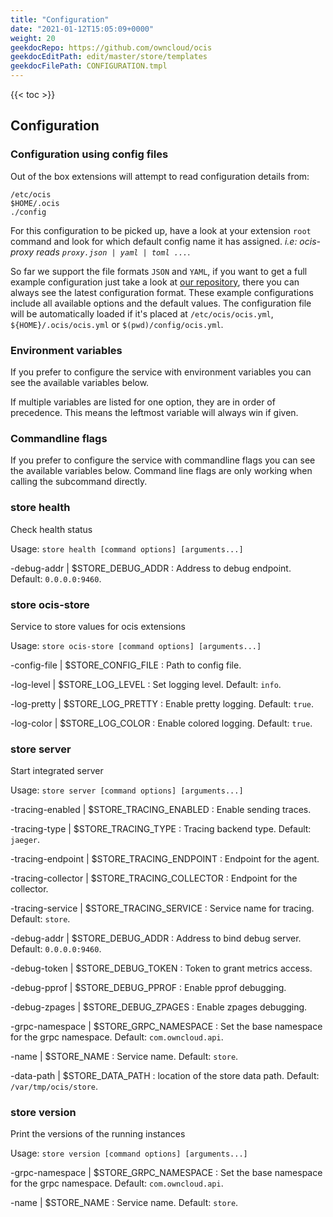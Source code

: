 ```yaml
---
title: "Configuration"
date: "2021-01-12T15:05:09+0000"
weight: 20
geekdocRepo: https://github.com/owncloud/ocis
geekdocEditPath: edit/master/store/templates
geekdocFilePath: CONFIGURATION.tmpl
---
```


{{< toc >}}

## Configuration

### Configuration using config files

Out of the box extensions will attempt to read configuration details from:

```console
/etc/ocis
$HOME/.ocis
./config
```

For this configuration to be picked up, have a look at your extension `root` command and look for which default config name it has assigned. *i.e: ocis-proxy reads `proxy.json | yaml | toml ...`*.

So far we support the file formats `JSON` and `YAML`, if you want to get a full example configuration just take a look at [our repository](https://github.com/owncloud/ocis/tree/master/config), there you can always see the latest configuration format. These example configurations include all available options and the default values. The configuration file will be automatically loaded if it's placed at `/etc/ocis/ocis.yml`, `${HOME}/.ocis/ocis.yml` or `$(pwd)/config/ocis.yml`.

### Environment variables

If you prefer to configure the service with environment variables you can see the available variables below.

If multiple variables are listed for one option, they are in order of precedence. This means the leftmost variable will always win if given.

### Commandline flags

If you prefer to configure the service with commandline flags you can see the available variables below. Command line flags are only working when calling the subcommand directly.

### store health

Check health status

Usage: `store health [command options] [arguments...]`

-debug-addr |  $STORE_DEBUG_ADDR
: Address to debug endpoint. Default: `0.0.0.0:9460`.

### store ocis-store

Service to store values for ocis extensions

Usage: `store ocis-store [command options] [arguments...]`

-config-file |  $STORE_CONFIG_FILE
: Path to config file.

-log-level |  $STORE_LOG_LEVEL
: Set logging level. Default: `info`.

-log-pretty |  $STORE_LOG_PRETTY
: Enable pretty logging. Default: `true`.

-log-color |  $STORE_LOG_COLOR
: Enable colored logging. Default: `true`.

### store server

Start integrated server

Usage: `store server [command options] [arguments...]`

-tracing-enabled |  $STORE_TRACING_ENABLED
: Enable sending traces.

-tracing-type |  $STORE_TRACING_TYPE
: Tracing backend type. Default: `jaeger`.

-tracing-endpoint |  $STORE_TRACING_ENDPOINT
: Endpoint for the agent.

-tracing-collector |  $STORE_TRACING_COLLECTOR
: Endpoint for the collector.

-tracing-service |  $STORE_TRACING_SERVICE
: Service name for tracing. Default: `store`.

-debug-addr |  $STORE_DEBUG_ADDR
: Address to bind debug server. Default: `0.0.0.0:9460`.

-debug-token |  $STORE_DEBUG_TOKEN
: Token to grant metrics access.

-debug-pprof |  $STORE_DEBUG_PPROF
: Enable pprof debugging.

-debug-zpages |  $STORE_DEBUG_ZPAGES
: Enable zpages debugging.

-grpc-namespace |  $STORE_GRPC_NAMESPACE
: Set the base namespace for the grpc namespace. Default: `com.owncloud.api`.

-name |  $STORE_NAME
: Service name. Default: `store`.

-data-path |  $STORE_DATA_PATH
: location of the store data path. Default: `/var/tmp/ocis/store`.

### store version

Print the versions of the running instances

Usage: `store version [command options] [arguments...]`

-grpc-namespace |  $STORE_GRPC_NAMESPACE
: Set the base namespace for the grpc namespace. Default: `com.owncloud.api`.

-name |  $STORE_NAME
: Service name. Default: `store`.

